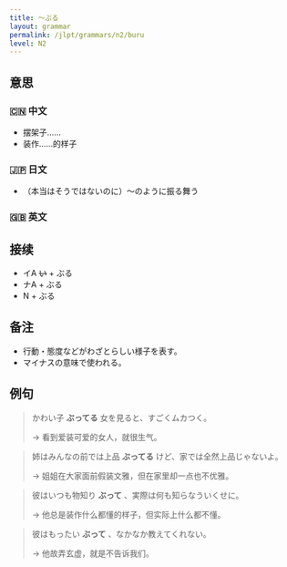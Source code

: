 ```yaml
---
title: 〜ぶる
layout: grammar
permalink: /jlpt/grammars/n2/buru
level: N2
---
```


## 意思

### 🇨🇳 中文

- 摆架子……
- 装作……的样子

### 🇯🇵 日文

- （本当はそうではないのに）〜のように振る舞う

### 🇬🇧 英文


## 接续

- イA ~~い~~ + ぶる
- ナA + ぶる
- N + ぶる

## 备注

- 行動・態度などがわざとらしい様子を表す。
- マイナスの意味で使われる。

## 例句

> かわい子 **ぶってる** 女を見ると、すごくムカつく。
>
> → 看到爱装可爱的女人，就很生气。

> 姉はみんなの前では上品 **ぶってる** けど、家では全然上品じゃないよ。
>
> → 姐姐在大家面前假装文雅，但在家里却一点也不优雅。

> 彼はいつも物知り **ぶって** 、実際は何も知らなういくせに｡
>
> → 他总是装作什么都懂的样子，但实际上什么都不懂。

> 彼はもったい **ぶって** 、なかなか教えてくれない。
>
> → 他故弄玄虚，就是不告诉我们。

